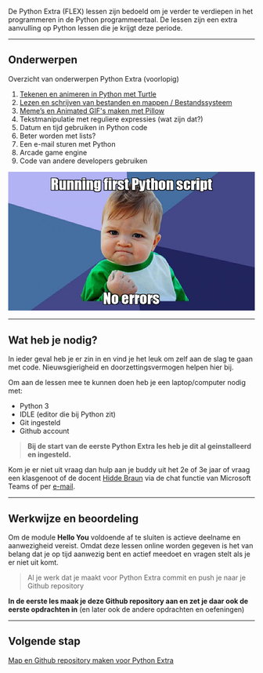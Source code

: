 De Python Extra (FLEX) lessen zijn bedoeld om je verder te verdiepen in het programmeren in de Python programmeertaal. De lessen zijn een extra aanvulling op Python lessen die je krijgt deze periode.

---

## Onderwerpen

Overzicht van onderwerpen Python Extra (voorlopig)

1. [Tekenen en animeren in Python met Turtle](01-turtle-graphics)
2. [Lezen en schrijven van bestanden en mappen / Bestandssysteem](02-filesystem-io)
3. [Meme’s en Animated GIF's maken met Pillow](03-memes-gifs)
4. Tekstmanipulatie met reguliere expressies (wat zijn dat?)
5. Datum en tijd gebruiken in Python code
6. Beter worden met lists?
7. Een e-mail sturen met Python
8. Arcade game engine
9. Code van andere developers gebruiken

![](meme.jpg)

---

## Wat heb je nodig?

In ieder geval heb je er zin in en vind je het leuk om zelf aan de slag te gaan met code. Nieuwsgierigheid en doorzettingsvermogen helpen hier bij.

Om aan de lessen mee te kunnen doen heb je een laptop/computer nodig met:

- Python 3
- IDLE (editor die bij Python zit)
- Git ingesteld 
- Github account

> **Bij de start van de eerste Python Extra les heb je dit al geinstalleerd en ingesteld.** 

Kom je er niet uit vraag dan hulp aan je buddy uit het 2e of 3e jaar of vraag een klasgenoot of de docent [Hidde Braun](sip:h.braun@ma-web.nl) via de chat functie van Microsoft Teams of per [e-mail](mailto:h.braun@ma-web.nl).

---

## Werkwijze en beoordeling

Om de module **Hello You** voldoende af te sluiten is actieve deelname en aanwezigheid vereist. Omdat deze lessen online worden gegeven is het van belang dat je op tijd aanwezig bent en actief meedoet en vragen stelt als je er niet uit komt.

> Al je werk dat je maakt voor Python Extra commit en push je naar je Github repository

**In de eerste les maak je deze Github repository aan en zet je daar ook de eerste opdrachten in** (en later ook de andere opdrachten en oefeningen)

---

## Volgende stap

[Map en Github repository maken voor Python Extra](00-setup/index.md)

